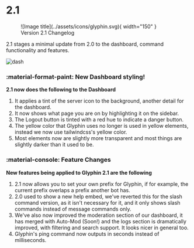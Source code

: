 # 2.1

<figure markdown="span">
  ![Image title](../assets/icons/glyphin.svg){ width="150" }<br>
  Version 2.1 Changelog
</figure>

2.1 stages a minimal update from 2.0 to the dashboard, command functionality and features.

![dash](https://glyphin.hamium.xyz/images/2.1dash.png)

### **:material-format-paint: New Dashboard styling!**  
**2.1 now does the following to the Dashboard**  

1. It applies a tint of the server icon to the background, another detail for the dashboard.  
2. It now shows what page you are on by highlighting it on the sidebar.  
3. The Logout button is tinted with a red hue to indicate a danger button.
4. The yellow color that Glyphin uses no longer is used in yellow elements, instead we now use tailwindcss's yellow color.  
5. Most elements now are slightly more transparent and most things are slightly darker than it used to be.

### **:material-console: Feature Changes**
**New features being applied to Glyphin 2.1 are the following**  

1. 2.1 now allows you to set your own prefix for Glyphin, if for example, the current prefix overlaps a prefix another bot has.  
2. 2.0 used to show a new help embed, we've reverted this for the slash command version, as it isn't necessary for it, and it only shows slash commands instead of message commands only.  
3. We've also now improved the moderation section of our dashboard, it has merged with Auto-Mod (Soon!) and the logs section is dramatically improved, with filtering and search support. It looks nicer in general too.  
4. Glyphin's ping command now outputs in seconds instead of milliseconds.  
